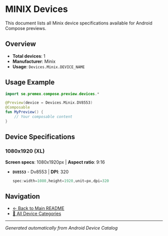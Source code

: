# MINIX Devices

This document lists all Minix device specifications available for Android Compose previews.

## Overview

- **Total devices**: 1
- **Manufacturer**: Minix
- **Usage**: `Devices.Minix.DEVICE_NAME`

## Usage Example

```kotlin
import se.premex.compose.preview.devices.*

@Preview(device = Devices.Minix.DV8553)
@Composable
fun MyPreview() {
    // Your composable content
}
```

## Device Specifications

### 1080x1920 (XL)

**Screen specs**: 1080x1920px | **Aspect ratio**: 9:16

- **`DV8553`** - Dv8553 | **DPI**: 320
  ```kotlin
  spec:width=1080,height=1920,unit=px,dpi=320
  ```

## Navigation

- [← Back to Main README](../../README.md)
- [📱 All Device Categories](../README.md)

---
*Generated automatically from Android Device Catalog*

